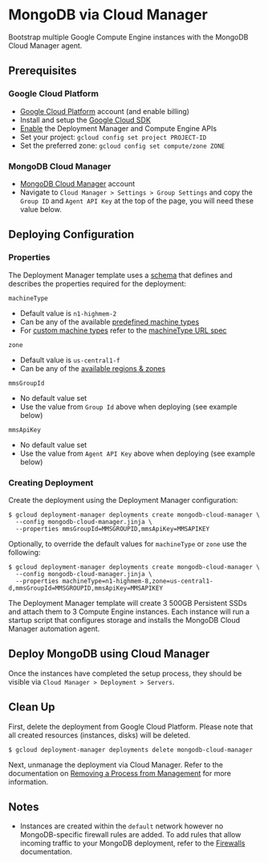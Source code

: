 # MongoDB via Cloud Manager

Bootstrap multiple Google Compute Engine instances with the MongoDB Cloud Manager agent.

## Prerequisites

### Google Cloud Platform
- [Google Cloud Platform](https://cloud.google.com) account (and enable billing)
- Install and setup the [Google Cloud SDK](https://cloud.google.com/sdk/)
- [Enable](https://console.cloud.google.com/flows/enableapi?apiid=deploymentmanager,compute_component) the Deployment Manager and Compute Engine APIs
- Set your project: `gcloud config set project PROJECT-ID`
- Set the preferred zone: `gcloud config set compute/zone ZONE`

### MongoDB Cloud Manager
- [MongoDB Cloud Manager](https://www.mongodb.com/cloud) account
- Navigate to `Cloud Manager > Settings > Group Settings` and copy the `Group ID` and `Agent API Key` at the top of the page, you will need these value below.

## Deploying Configuration

### Properties

The Deployment Manager template uses a [schema](https://cloud.google.com/deployment-manager/configuration/using-schemas) that defines and describes the properties required for the deployment:

`machineType`

- Default value is `n1-highmem-2`
- Can be any of the available [predefined machine types](https://cloud.google.com/compute/docs/machine-types#predefined_machine_types)
- For [custom machine types](https://cloud.google.com/compute/docs/machine-types#custom_machine_types) refer to the [machineType URL spec](https://cloud.google.com/compute/docs/reference/latest/instances#resource-representations)

`zone`

- Default value is `us-central1-f`
- Can be any of the [available regions & zones](https://cloud.google.com/compute/docs/regions-zones/regions-zones#available)

`mmsGroupId`

- No default value set
- Use the value from `Group Id` above when deploying (see example below)

`mmsApiKey`

- No default value set
- Use the value from `Agent API Key` above when deploying (see example below)

### Creating Deployment

Create the deployment using the Deployment Manager configuration:

    $ gcloud deployment-manager deployments create mongodb-cloud-manager \
      --config mongodb-cloud-manager.jinja \
      --properties mmsGroupId=MMSGROUPID,mmsApiKey=MMSAPIKEY

Optionally, to override the default values for `machineType` or `zone` use the following:

    $ gcloud deployment-manager deployments create mongodb-cloud-manager \
      --config mongodb-cloud-manager.jinja \
      --properties machineType=n1-highmem-8,zone=us-central1-d,mmsGroupId=MMSGROUPID,mmsApiKey=MMSAPIKEY

The Deployment Manager template will create 3 500GB Persistent SSDs and attach them to 3 Compute Engine instances. Each instance will run a startup script that configures storage and installs the MongoDB Cloud Manager automation agent.

## Deploy MongoDB using Cloud Manager

Once the instances have completed the setup process, they should be visible via `Cloud Manager > Deployment > Servers`.

## Clean Up

First, delete the deployment from Google Cloud Platform. Please note that all created resources (instances, disks) will be deleted.
    
    $ gcloud deployment-manager deployments delete mongodb-cloud-manager

Next, unmanage the deployment via Cloud Manager. Refer to the documentation on [Removing a Process from Management](https://docs.cloud.mongodb.com/tutorial/unmanage-deployment/) for more information.

## Notes
- Instances are created within the `default` network however no MongoDB-specific firewall rules are added. To add rules that allow incoming traffic to your MongoDB deployment, refer to the [Firewalls](https://cloud.google.com/compute/docs/networking#firewalls) documentation.


